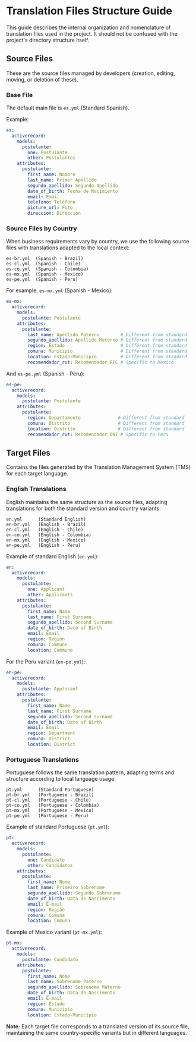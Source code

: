 # Translation Files Structure Guide
This guide describes the internal organization and nomenclature of translation files used in the project. It should not be confused with the project's directory structure itself.

## Source Files
These are the source files managed by developers (creation, editing, moving, or deletion of these).

### Base File

The default main file is `es.yml` (Standard Spanish).

Example:
```yml
es:
  activerecord:
    models:
      postulante:
        one: Postulante
        other: Postulantes
    attributes:
      postulante:
        first_name: Nombre
        last_name: Primer Apellido
        segundo_apellido: Segundo Apellido
        date_of_birth: Fecha de Nacimiento
        email: Email
        telefono: Teléfono
        picture_url: Foto
        direccion: Dirección
```

### Source Files by Country
When business requirements vary by country, we use the following source files with translations adapted to the local context:

```
es-br.yml  (Spanish - Brazil)
es-cl.yml  (Spanish - Chile)
es-co.yml  (Spanish - Colombia)
es-mx.yml  (Spanish - Mexico)
es-pe.yml  (Spanish - Peru)
```

For example, `es-mx.yml` (Spanish - Mexico):
```yml
es-mx:
  activerecord:
    models:
      postulante: Postulante
    attributes:
      postulante:
        last_name: Apellido Paterno        # Different from standard
        segundo_apellido: Apellido Materno # Different from standard
        region: Estado                     # Different from standard
        comuna: Municipio                  # Different from standard
        location: Estado-Municipio         # Different from standard
        recomendador_rut: Recomendador RFC # Specific to Mexico
```

And `es-pe.yml` (Spanish - Peru):
```yml
es-pe:
  activerecord:
    models:
      postulante: Postulante
    attributes:
      postulante:
        region: Departamento              # Different from standard
        comuna: Distrito                  # Different from standard
        location: Distrito                # Different from standard
        recomendador_rut: Recomendador DNI # Specific to Peru
```

## Target Files
Contains the files generated by the Translation Management System (TMS) for each target language.

### English Translations
English maintains the same structure as the source files, adapting translations for both the standard version and country variants:

```
en.yml      (Standard English)
en-br.yml   (English - Brazil)
en-cl.yml   (English - Chile)
en-co.yml   (English - Colombia)
en-mx.yml   (English - Mexico)
en-pe.yml   (English - Peru)
```

Example of standard English (`en.yml`):
```yml
en:
  activerecord:
    models:
      postulante:
        one: Applicant
        other: Applicants
    attributes:
      postulante:
        first_name: Name
        last_name: First Surname
        segundo_apellido: Second Surname
        date_of_birth: Date of Birth
        email: Email
        region: Region
        comuna: Commune
        location: Commune
```

For the Peru variant (`en-pe.yml`):
```yml
en-pe:
  activerecord:
    models:
      postulante: Applicant
    attributes:
      postulante:
        first_name: Name
        last_name: First Surname
        segundo_apellido: Second Surname
        date_of_birth: Date of Birth
        email: Email
        region: Department
        comuna: District
        location: District
```

### Portuguese Translations
Portuguese follows the same translation pattern, adapting terms and structure according to local language usage:

```
pt.yml      (Standard Portuguese)
pt-br.yml   (Portuguese - Brazil)
pt-cl.yml   (Portuguese - Chile)
pt-co.yml   (Portuguese - Colombia)
pt-mx.yml   (Portuguese - Mexico)
pt-pe.yml   (Portuguese - Peru)
```

Example of standard Portuguese (`pt.yml`):
```yml
pt:
  activerecord:
    models:
      postulante:
        one: Candidato
        other: Candidatos
    attributes:
      postulante:
        first_name: Nome
        last_name: Primeiro Sobrenome
        segundo_apellido: Segundo Sobrenome
        date_of_birth: Data de Nascimento
        email: E-mail
        region: Região
        comuna: Comuna
        location: Comuna
```

Example of Mexico variant (`pt-mx.yml`):
```yml
pt-mx:
  activerecord:
    models:
      postulante: Candidato
    attributes:
      postulante:
        first_name: Nome
        last_name: Sobrenome Paterno
        segundo_apellido: Sobrenome Materno
        date_of_birth: Data de Nascimento
        email: E-mail
        region: Estado
        comuna: Município
        location: Estado-Município
```

**Note:** Each target file corresponds to a translated version of its source file, maintaining the same country-specific variants but in different languages.
